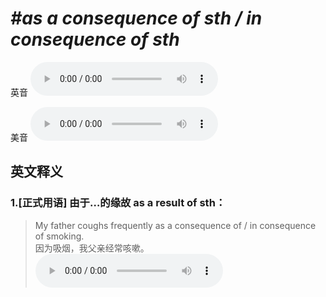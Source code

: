# ***\#as a consequence of sth / in consequence of sth*** 
英音
<audio src="./media/as a consequence of sth1_AAC.aac" controls="controls"></audio>

美音
<audio src="./media/as a consequence of sth_AAC.aac" controls="controls"></audio>



  

英文释义
---
### 1.**[正式用语] 由于…的缘故 as a result of sth：**  

 > My father coughs frequently as a consequence of / in consequence of smoking.  
 > 因为吸烟，我父亲经常咳嗽。    
<audio src="./media/consequence-My father coughs.aac" controls="controls"></audio>


